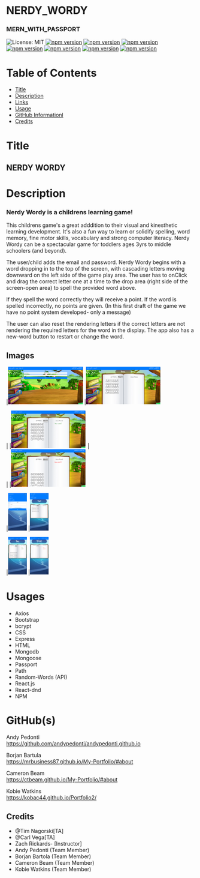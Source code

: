 # NERDY_WORDY
### MERN_WITH_PASSPORT

![License: MIT](https://img.shields.io/badge/License-MIT-yellow.svg)
[![npm version](https://img.shields.io/badge/axios-----v0.20.0-orange)](https://www.npmjs.com/package/axios)
[![npm version](https://img.shields.io/badge/react-bootstrap-----green)](https://www.npmjs.com/package/react-bootstrap)
[![npm version](https://img.shields.io/badge/react-----v16.13.1-blue)](https://www.npmjs.com/package/react)
[![npm version](https://img.shields.io/badge/Express-----v4.17.1-brightgreen)](https://www.npmjs.com/package/express)
[![npm version](https://img.shields.io/badge/bcryptjs-----v2.4.3-blue)](https://www.npmjs.com/package/bcryptjs)
[![npm version](https://img.shields.io/badge/Passport-----v4.17.1-yellow)](https://www.npmjs.com/package/passport)
[![npm version](https://img.shields.io/badge/Path-----v0.12.7-orange)](https://www.npmjs.com/package/passport)


# Table of Contents

- [Title](#title)
- [Description](#description)
- [Links](#links)
- [Usage](#usage)
- [GitHub Informationl](#github-information)
- [Credits](#credits)


# Title
## NERDY WORDY



# Description
### Nerdy Wordy is a childrens learning game!

This childrens game's  a great adddition to their visual and kinesthetic learning development. 
It's also a fun way to learn or solidify spelling, word memory, fine motor skills, vocabulary and strong computer literacy.
Nerdy Wordy can be a spectacular game for toddlers ages 3yrs to middle schoolers (and beyond).

The user/child adds the email and password.
Nerdy Wordy begins with a word dropping in to the top of the screen, with cascading letters moving downward on the left side of the game play area.
The user has to onClick and drag the correct letter one at a time to the drop area (right side of the screen-open area) to spell the provided word above. 

If they spell the word correctly they will receive a point. If the word is spelled incorrectly, no points are given. (In this first draft of the game we have no point system developed- only a message)

The user can also reset the rendering letters if the correct letters are not rendering the required letters for the word in the display. The app also has a new-word button to restart or change the word.

## Images
																				
|<img src="./client/src/readme/LOGIN.png" style="height:100px; width:200px">
|<img src="./client/src/readme/GAME.png" style="height:100px; width:200px">	

| 	|<img src="./client/src/readme/WIN.png" style="height:100px; width: 200px">	|	
| 	|<img src="./client/src/readme/LOSS.png" style="height:100px; width: 200px">	

|<img src="client\src\readme\MOBILE LOGIN.png" style="height:100px; width:50px">
|<img src="client\src\readme\MOBILE GAME.png" style="height:100px; width: 50px">

|<img src="client\src\readme\MOBILE WIN.png" style="height:100px; width: 50px">
|<img src="client\src\readme\MOBILE LOSS.png" style="height:100px; width: 50px">

# Usages
* Axios
* Bootstrap
* bcrypt
* CSS
* Express
* HTML
* Mongodb
* Mongoose
* Passport
* Path
* Random-Words (API)
* React.js
* React-dnd
* NPM



# GitHub(s)
Andy Pedonti
<br>
https://github.com/andypedonti/andypedonti.github.io

Borjan Bartula
<br>
https://mrbusiness87.github.io/My-Portfolio/#about

Cameron Beam
<br>
https://ctbeam.github.io/My-Portfolio/#about

Kobie Watkins
<br>
https://kobac44.github.io/Portfolio2/


## Credits

- @Tim Nagorski[TA]
- @Carl Vega[TA]
- Zach Rickards- [Instructor]
- Andy Pedonti (Team Member)
- Borjan Bartola (Team Member)
- Cameron Beam (Team Member)
- Kobie Watkins (Team Member)